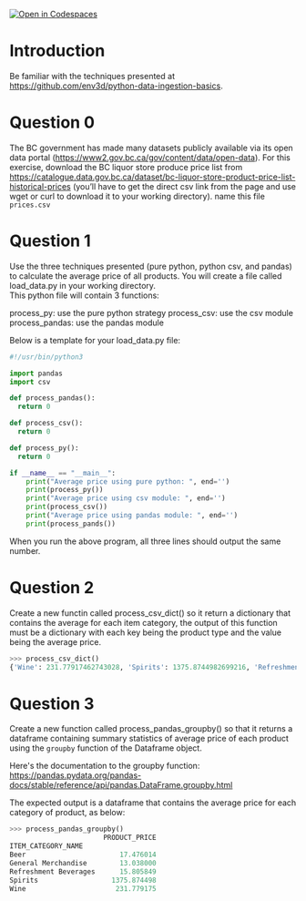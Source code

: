 [![Open in Codespaces](https://classroom.github.com/assets/launch-codespace-2972f46106e565e64193e422d61a12cf1da4916b45550586e14ef0a7c637dd04.svg)](https://classroom.github.com/open-in-codespaces?assignment_repo_id=16520339)
# Introduction

Be familiar with the techniques presented at 
https://github.com/env3d/python-data-ingestion-basics.

# Question 0

The BC government has made many datasets publicly available via its open data 
portal (https://www2.gov.bc.ca/gov/content/data/open-data).  For this exercise, 
download the BC liquor store produce price list from 
https://catalogue.data.gov.bc.ca/dataset/bc-liquor-store-product-price-list-historical-prices 
(you’ll have to get the direct csv link from the page and use wget or curl to download it to your working directory).
name this file `prices.csv`

# Question 1

Use the three techniques presented (pure python, python csv, and pandas) to calculate the average 
price of all products.  You will create a file called load_data.py in your working directory.  
This python file will contain 3 functions: 

process_py: use the pure python strategy
process_csv: use the csv module
process_pandas: use the pandas module

Below is a template for your load_data.py file:

```python
#!/usr/bin/python3

import pandas
import csv

def process_pandas():
  return 0

def process_csv():
  return 0

def process_py():
  return 0

if __name__ == "__main__":
    print("Average price using pure python: ", end='')    
    print(process_py())
    print("Average price using csv module: ", end='')    
    print(process_csv())
    print("Average price using pandas module: ", end='')    
    print(process_pands())
```

When you run the above program, all three lines should output the same number.

# Question 2 

Create a new functin called process_csv_dict() so it return a dictionary that contains the average for 
each item category, the output of this function must be a dictionary with each key being
the product type and the value being the average price.

```python
>>> process_csv_dict()
{'Wine': 231.77917462743028, 'Spirits': 1375.8744982699216, 'Refreshment Beverages': 15.805849056603703, 'Beer': 17.476013667425885, 'General Merchandise': 13.038000000000002}
```


# Question 3

Create a new function called process_pandas_groupby() so that it returns a dataframe
containing summary statistics of average price of each product using the `groupby` 
function of the Dataframe object.

Here's the documentation to the groupby function:
https://pandas.pydata.org/pandas-docs/stable/reference/api/pandas.DataFrame.groupby.html 

The expected output is a dataframe that contains the average price for each 
category of product, as below:

```python
>>> process_pandas_groupby()
                       PRODUCT_PRICE
ITEM_CATEGORY_NAME                  
Beer                       17.476014
General Merchandise        13.038000
Refreshment Beverages      15.805849
Spirits                  1375.874498
Wine                      231.779175
```

